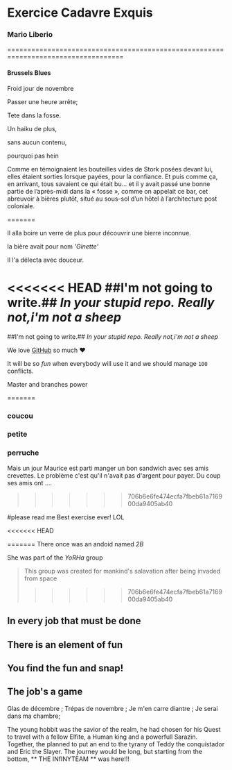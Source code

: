 ﻿# Exercice Cadavre Exquis
### Mario Liberio

===================================================================================

#### Brussels Blues




Froid jour de novembre

Passer une heure arrête;

Tete dans la fosse.

Un haiku de plus,

sans aucun contenu,

pourquoi pas hein



Comme en témoignaient les bouteilles vides de Stork posées devant lui, elles étaient sorties lorsque payées, pour la confiance. Et puis comme ça, en arrivant, tous savaient ce qui était bu... et il y avait passé une bonne partie de l’après-midi dans la « fosse », comme on appelait ce bar, cet abreuvoir à bières plutôt, situé au sous-sol d’un hôtel à l’architecture post coloniale.


=======


Il alla boire un verre de plus pour découvrir une bierre inconnue.

la bière avait pour nom *'Ginette'*

Il l'a délecta avec douceur.


<<<<<<< HEAD
##I'm not going to write.## 
*In your stupid repo.* 
_Really not,i'm not a sheep_ 
=======
##I'm not going to write.##
*In your stupid repo.*
_Really not,i'm not a sheep_


We love [GitHub](https://github.com) so much :heart:

It will be so *fun* when everybody will use it and we should manage `100` conflicts.

Master and branches power



=======
### coucou
### petite
### perruche



Mais un jour Maurice est parti manger un bon sandwich avec ses amis crevettes.
Le problème c'est qu'il n'avait pas d'argent pour payer.
Du coup ses amis ont ....

>>>>>>> 706b6e6fe474ecfa7fbeb61a716900da9405ab40


#please read me
Best exercise ever!
LOL

<<<<<<< HEAD

 
=======
There once was an andoid named _2B_

She was part of the *YoRHa* group
> This group was created for mankind's salavation after being invaded from space
>>>>>>> 706b6e6fe474ecfa7fbeb61a716900da9405ab40

## In every job that must be done
## There is an element of fun
## You find the fun and snap!
## **The job's a game**


Glas de décembre ;
Trépas de novembre ;
Je m'en carre diantre ;
Je serai dans ma chambre;

The young hobbit was the savior of the realm, he had chosen for his Quest to travel with a fellow Elfite, a Human king and a powerfull Sarazin. Together, the planned to put an end to the tyrany of Teddy the conquistador and Eric the Slayer. The journey would be long, but starting from the bottom, ** THE INfINYTEAM ** was here!!!

